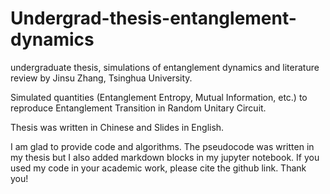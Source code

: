 # Undergrad-thesis-entanglement-dynamics
undergraduate thesis, simulations of entanglement dynamics and literature review by Jinsu Zhang, Tsinghua University.

Simulated quantities (Entanglement Entropy, Mutual Information, etc.) to reproduce Entanglement Transition in Random Unitary Circuit.

Thesis was written in Chinese and Slides in English.

I am glad to provide code and algorithms. The pseudocode was written in my thesis but I also added markdown blocks in my jupyter notebook. If you used my code in your academic work, please cite the github link. Thank you!
